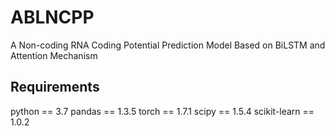 # ABLNCPP
A Non-coding RNA Coding Potential Prediction Model Based on BiLSTM and Attention Mechanism
## Requirements
python == 3.7
pandas == 1.3.5
torch == 1.7.1
scipy == 1.5.4
scikit-learn == 1.0.2
